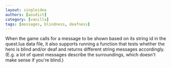 ```yaml
---
layout: singleidea
authors: [aosdict]
category: [vanilla]
tags: [messages, blindness, deafness]
---
```

When the game calls for a message to be shown based on its string id in the
quest.lua data file, it also supports running a function that tests whether the
hero is blind and/or deaf and returns different string messages accordingly.
(E.g. a lot of quest messages describe the surroundings, which doesn't make
sense if you're blind.)
